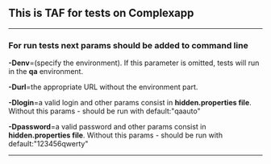 ## This is TAF for tests on Complexapp

---

### For run tests next params should be added to command line

**-Denv**=(specify the environment). If this parameter is omitted, tests will run in the **qa** environment.

**-Durl**=the appropriate URL without the environment part.

**-Dlogin**=a valid login and other params consist in **hidden.properties file**. Without this params - should be run with default:"qaauto"

**-Dpassword**=a valid password and other params consist in **hidden.properties file**. Without this params - should be run with default:"123456qwerty"

---